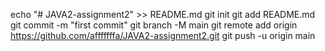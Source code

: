 echo "# JAVA2-assignment2" >> README.md
git init
git add README.md
git commit -m "first commit"
git branch -M main
git remote add origin https://github.com/afffffffa/JAVA2-assignment2.git
git push -u origin main
